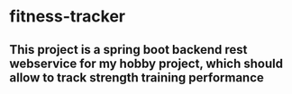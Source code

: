 # fitness-tracker
<h2>This project is a spring boot backend rest webservice for my hobby project, which should allow to track strength training performance</h2>
